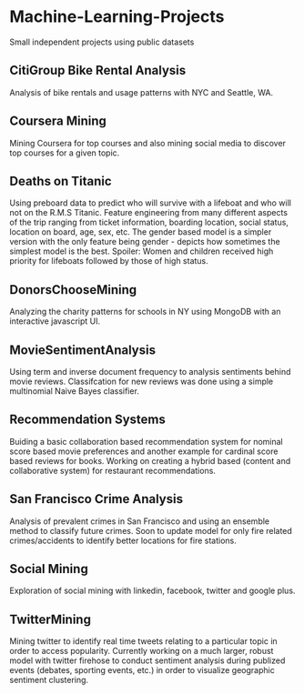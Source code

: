 # Machine-Learning-Projects
Small independent projects using public datasets

CitiGroup Bike Rental Analysis
-----------------------------------------------------------------------------------------------------------------------------------------
Analysis of bike rentals and usage patterns with NYC and Seattle, WA. 

Coursera Mining
-----------------------------------------------------------------------------------------------------------------------------------------
Mining Coursera for top courses and also mining social media to discover top courses for a given topic.

Deaths on Titanic
-----------------------------------------------------------------------------------------------------------------------------------------
Using preboard data to predict who will survive with a lifeboat and who will not on the R.M.S Titanic. Feature engineering from many different aspects of the trip ranging from ticket information, boarding location, social status, location on board, age, sex, etc.
The gender based model is a simpler version with the only feature being gender - depicts how sometimes the simplest model is the best. Spoiler: Women and children received high priority for lifeboats followed by those of high status.

DonorsChooseMining
-----------------------------------------------------------------------------------------------------------------------------------------
Analyzing the charity patterns for schools in NY using MongoDB with an interactive javascript UI.

MovieSentimentAnalysis
-----------------------------------------------------------------------------------------------------------------------------------------
Using term and inverse document frequency to analysis sentiments behind movie reviews. Classifcation for new reviews was done using a simple multinomial Naive Bayes classifier.

Recommendation Systems
-----------------------------------------------------------------------------------------------------------------------------------------
Buiding a basic collaboration based recommendation system for nominal score based movie preferences and another example for cardinal score based reviews for books. Working on creating a hybrid based (content and collaborative system) for restaurant recommendations.

San Francisco Crime Analysis
-----------------------------------------------------------------------------------------------------------------------------------------
Analysis of prevalent crimes in San Francisco and using an ensemble method to classify future crimes. Soon to update model for only fire related crimes/accidents to identify better locations for fire stations.

Social Mining
-----------------------------------------------------------------------------------------------------------------------------------------
Exploration of social mining with linkedin, facebook, twitter and google plus.

TwitterMining
-----------------------------------------------------------------------------------------------------------------------------------------
Mining twitter to identify real time tweets relating to a particular topic in order to access popularity. Currently working on a much larger, robust model with twitter firehose to conduct sentiment analysis during publized events (debates, sporting events, etc.) in order to visualize geographic sentiment clustering. 
